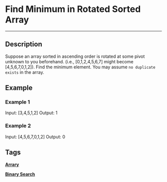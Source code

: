 # Find Minimum in Rotated Sorted Array
-----
## Description
Suppose an array sorted in ascending order is rotated at some pivot unknown to you beforehand.
(i.e.,  [0,1,2,4,5,6,7] might become  [4,5,6,7,0,1,2]).
Find the minimum element.
You may assume ```no duplicate exists``` in the array.

## Example
### Example 1
Input: [3,4,5,1,2] 
Output: 1

### Example 2
Input: [4,5,6,7,0,1,2]
Output: 0

## Tags
**[Arrary](https://leetcode.com/tag/array)**

**[Binary Search](https://leetcode.com/tag/binary-search)**
